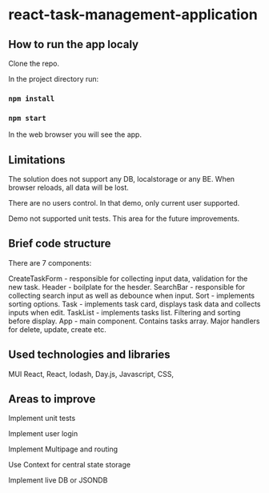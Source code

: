 # react-task-management-application

## How to run the app localy

Clone the repo.

In the project directory run:

### `npm install`

### `npm start`

In the web browser you will see the app.

## Limitations

The solution does not support any DB, localstorage or any BE. When browser reloads, all data will be lost.

There are no users control. In that demo, only current user supported.

Demo not supported unit tests. This area for the future improvements.

## Brief code structure

There are 7 components:

CreateTaskForm - responsible for collecting input data, validation for the new task.
Header - boilplate for the hesder.
SearchBar - responsible for collecting search input as well as debounce when input.
Sort - implements sorting options.
Task - implements task card, displays task data and collects inputs when edit.
TaskList - implements tasks list. Filtering and sorting before display.
App - main component. Contains tasks array. Major handlers for delete, update, create etc.

## Used technologies and libraries

MUI React, React, lodash, Day.js, Javascript, CSS,

## Areas to improve

Implement unit tests

Implement user login

Implement Multipage and routing

Use Context for central state storage

Implement live DB or JSONDB
